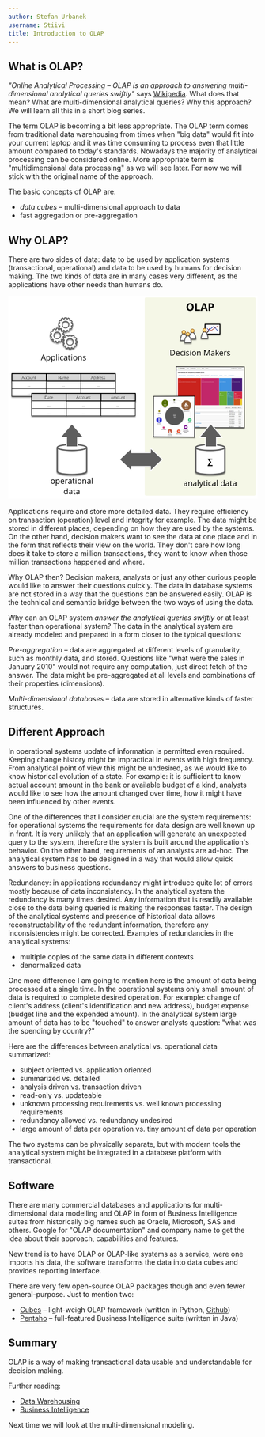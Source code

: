 ```yaml
---
author: Stefan Urbanek
username: Stiivi
title: Introduction to OLAP
---
```


What is OLAP?
-------------

*"Online Analytical Processing – OLAP is an approach to answering
multi-dimensional analytical queries swiftly"* says
[Wikipedia](http://en.wikipedia.org/wiki/Online_analytical_processing). What
does that mean? What are multi-dimensional analytical queries? Why this
approach? We will learn all this in a short blog series.

The term OLAP is becoming a bit less appropriate. The OLAP term comes from
traditional data warehousing from times when "big data" would fit into your
current laptop and it was time consuming to process even that little
amount compared to today's standards. Nowadays the majority of analytical
processing can be considered online. More appropriate term is
"multidimensional data processing" as we will see later. For now we will stick
with the original name of the approach.

The basic concepts of OLAP are:

* *data cubes* – multi-dimensional approach to data
* fast aggregation or pre-aggregation

Why OLAP?
---------

There are two sides of data: data to be used by application systems
(transactional, operational) and data to be used by humans for decision
making. The two kinds of data are in many cases very different, as the
applications have other needs than humans do.

![](/img/posts/olap-overview.png)

Applications require and store more detailed data. They require efficiency on
transaction (operation) level and integrity for example. The data might be
stored in different places, depending on how they are used by the systems. On
the other hand, decision makers want to see the data at one place and in the
form that reflects their view on the world. They don't care how long does it
take to store a million transactions, they want to know when those million
transactions happened and where.

Why OLAP then? Decision makers, analysts or just any other curious people would
like to answer their questions quickly. The data in database systems are not
stored in a way that the questions can be answered easily. OLAP is the
technical and semantic bridge between the two ways of using the data.

Why can an OLAP system *answer the analytical queries swiftly* or at least
faster than operational system? The data in the analytical system are already
modeled and prepared in a form closer to the typical questions:

*Pre-aggregation* – data are aggregated at different levels of granularity,
such as monthly data, and stored. Questions like "what were the sales in
January 2010" would not require any computation, just direct fetch of the
answer. The data might be pre-aggregated at all levels and combinations of
their properties (dimensions).

*Multi-dimensional databases* – data are stored in alternative kinds of
faster structures.

Different Approach
------------------

In operational systems update of information is permitted even required.
Keeping change history might be impractical in events with high frequency. From
analytical point of view this might be undesired, as we would like to know
historical evolution of a state. For example: it is sufficient to know actual
account amount in the bank or available budget of a kind, analysts would like
to see how the amount changed over time, how it might have been influenced by
other events.

One of the differences that I consider crucial are the system requirements:
for operational systems the requirements for data design are well known up in
front. It is very unlikely that an application will generate an unexpected
query to the system, therefore the system is built around the application's
behavior. On the other hand, requirements of an analysts are ad-hoc. The
analytical system has to be designed in a way that would allow quick answers
to business questions.

Redundancy: in applications redundancy might introduce quite lot of errors
mostly because of data inconsistency. In the analytical system the
redundancy is many times desired. Any information that is readily available close to
the data being queried is making the responses faster. The design of the
analytical systems and presence of historical data allows reconstructability of
the redundant information, therefore any inconsistencies might be corrected.
Examples of redundancies in the analytical systems:

* multiple copies of the same data in different contexts
* denormalized data

One more difference I am going to mention here is the amount of data being
processed at a single time. In the operational systems only small amount of data is
required to complete desired operation. For example: change of client's address
(client's identification and new address), budget expense (budget line and the
expended amount). In the analytical system large amount of data has to be
"touched" to answer analysts question: "what was the spending by country?"

Here are the differences between analytical vs. operational data summarized:

* subject oriented vs. application oriented
* summarized vs. detailed
* analysis driven vs. transaction driven
* read-only vs. updateable
* unknown processing requirements vs. well known processing requirements
* redundancy allowed vs. redundancy undesired
* large amount of data per operation vs. tiny amount of data per operation

The two systems can be physically separate, but with modern tools the
analytical system might be integrated in a database platform with
transactional.

Software
--------

There are many commercial databases and applications for multi-dimensional
data modelling and OLAP in form of Business Intelligence suites from
historically big names such as Oracle, Microsoft, SAS and others. Google for
"OLAP documentation" and company name to get the idea about their approach,
capabilities and features.

New trend is to have OLAP or OLAP-like systems as a service, were one imports
his data, the software transforms the data into data cubes and provides
reporting interface.

There are very few open-source OLAP packages though and even fewer
general-purpose. Just to mention two:

* [Cubes](http://cubes.databrewery.org) – light-weigh OLAP framework (written
  in Python, [Github](https://github.com/Stiivi/cubes))
* [Pentaho](http://www.pentaho.com) – full-featured Business Intelligence
  suite (written in Java)

Summary
-------

OLAP is a way of making transactional data usable and understandable for
decision making.


Further reading:

* [Data Warehousing](http://en.wikipedia.org/wiki/Data_warehousing)
* [Business Intelligence](http://en.wikipedia.org/wiki/Business_intelligence)

Next time we will look at the multi-dimensional modeling.

